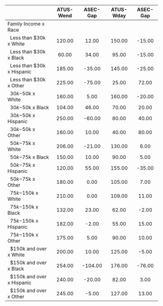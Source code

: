 
|                      |    ATUS-Wend |     ASEC-Gap |    ATUS-Wday |     ASEC-Gap |
| -------------------- | :----------: | :----------: | :----------: | :----------: |
| Family Income x Race |              |              |              |              |
| &nbsp;&nbsp;Less than $30k x White |       120.00 |        12.00 |       150.00 |       -15.00 |
| &nbsp;&nbsp;Less than $30k x Black |        60.00 |        34.00 |        95.00 |       -15.00 |
| &nbsp;&nbsp;Less than $30k x Hispanic |       185.00 |       -35.00 |       145.00 |       -25.00 |
| &nbsp;&nbsp;Less than $30k x Other |       225.00 |       -75.00 |        25.00 |        72.00 |
| &nbsp;&nbsp;$30k-$50k x White |       160.00 |         5.00 |       160.00 |       -20.00 |
| &nbsp;&nbsp;$30k-$50k x Black |       104.00 |        46.00 |        70.00 |        20.00 |
| &nbsp;&nbsp;$30k-$50k x Hispanic |       250.00 |       -60.00 |        80.00 |        40.00 |
| &nbsp;&nbsp;$30k-$50k x Other |       160.00 |        10.00 |        40.00 |        80.00 |
| &nbsp;&nbsp;$50k-$75k x White |       206.00 |       -21.00 |       130.00 |         6.00 |
| &nbsp;&nbsp;$50k-$75k x Black |       150.00 |        10.00 |        90.00 |         5.00 |
| &nbsp;&nbsp;$50k-$75k x Hispanic |       120.00 |        55.00 |       155.00 |       -35.00 |
| &nbsp;&nbsp;$50k-$75k x Other |       180.00 |         0.00 |       105.00 |         7.00 |
| &nbsp;&nbsp;$75k-$150k x White |       210.00 |         0.00 |       109.00 |        11.00 |
| &nbsp;&nbsp;$75k-$150k x Black |       132.00 |        23.00 |        62.00 |        -2.00 |
| &nbsp;&nbsp;$75k-$150k x Hispanic |       182.00 |        -2.00 |        55.00 |        15.00 |
| &nbsp;&nbsp;$75k-$150k x Other |       175.00 |         5.00 |        90.00 |        10.00 |
| &nbsp;&nbsp;$150k and over x White |       200.00 |        10.00 |       125.00 |        -5.00 |
| &nbsp;&nbsp;$150k and over x Black |       254.00 |      -104.00 |       176.00 |       -76.00 |
| &nbsp;&nbsp;$150k and over x Hispanic |       240.00 |       -20.00 |        82.00 |         3.00 |
| &nbsp;&nbsp;$150k and over x Other |       245.00 |        -5.00 |       127.00 |        13.00 |


